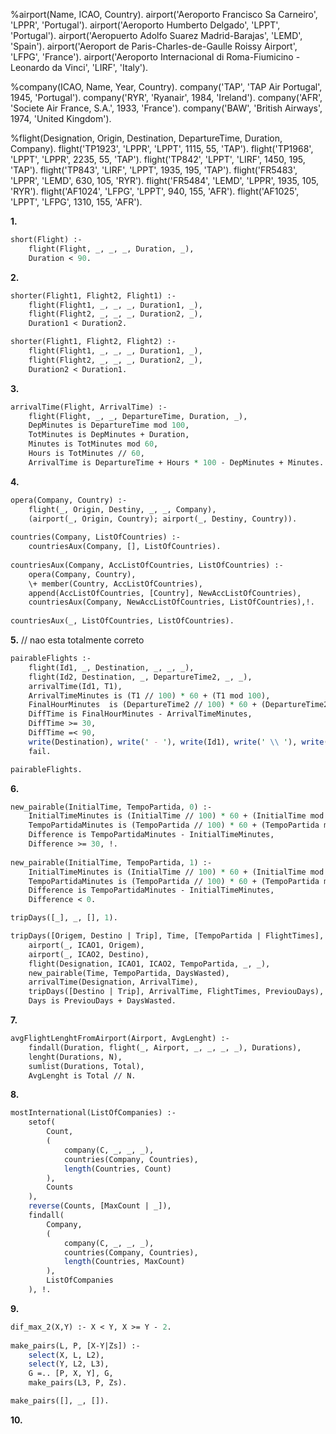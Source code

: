 %airport(Name, ICAO, Country).
airport('Aeroporto Francisco Sa Carneiro', 'LPPR', 'Portugal').
airport('Aeroporto Humberto Delgado', 'LPPT', 'Portugal').
airport('Aeropuerto Adolfo Suarez Madrid-Barajas', 'LEMD', 'Spain').
airport('Aeroport de Paris-Charles-de-Gaulle Roissy Airport', 'LFPG', 'France').
airport('Aeroporto Internacional di Roma-Fiumicino - Leonardo da Vinci', 'LIRF', 'Italy').

%company(ICAO, Name, Year, Country).
company('TAP', 'TAP Air Portugal', 1945, 'Portugal').
company('RYR', 'Ryanair', 1984, 'Ireland').
company('AFR', 'Societe Air France, S.A.', 1933, 'France').
company('BAW', 'British Airways', 1974, 'United Kingdom').

%flight(Designation, Origin, Destination, DepartureTime, Duration, Company).
flight('TP1923', 'LPPR', 'LPPT', 1115, 55, 'TAP').
flight('TP1968', 'LPPT', 'LPPR', 2235, 55, 'TAP').
flight('TP842', 'LPPT', 'LIRF', 1450, 195, 'TAP').
flight('TP843', 'LIRF', 'LPPT', 1935, 195, 'TAP').
flight('FR5483', 'LPPR', 'LEMD', 630, 105, 'RYR').
flight('FR5484', 'LEMD', 'LPPR', 1935, 105, 'RYR').
flight('AF1024', 'LFPG', 'LPPT', 940, 155, 'AFR').
flight('AF1025', 'LPPT', 'LFPG', 1310, 155, 'AFR').

**1.**

```pl
short(Flight) :-
    flight(Flight, _, _, _, Duration, _),
    Duration < 90.
```

**2.**

```pl
shorter(Flight1, Flight2, Flight1) :-
    flight(Flight1, _, _, _, Duration1, _),
    flight(Flight2, _, _, _, Duration2, _),
    Duration1 < Duration2.

shorter(Flight1, Flight2, Flight2) :-
    flight(Flight1, _, _, _, Duration1, _),
    flight(Flight2, _, _, _, Duration2, _),
    Duration2 < Duration1.
```

**3.**

```pl
arrivalTime(Flight, ArrivalTime) :-
    flight(Flight, _, _, DepartureTime, Duration, _),
    DepMinutes is DepartureTime mod 100,
    TotMinutes is DepMinutes + Duration,
    Minutes is TotMinutes mod 60,
    Hours is TotMinutes // 60,
    ArrivalTime is DepartureTime + Hours * 100 - DepMinutes + Minutes.
```

**4.**

```pl
opera(Company, Country) :-
	flight(_, Origin, Destiny, _, _, Company),
	(airport(_, Origin, Country); airport(_, Destiny, Country)).
	
countries(Company, ListOfCountries) :-
	countriesAux(Company, [], ListOfCountries).
	
countriesAux(Company, AccListOfCountries, ListOfCountries) :-
	opera(Company, Country),
	\+ member(Country, AccListOfCountries),
	append(AccListOfCountries, [Country], NewAccListOfCountries),
	countriesAux(Company, NewAccListOfCountries, ListOfCountries),!.
	
countriesAux(_, ListOfCountries, ListOfCountries).
```

**5.** // nao esta totalmente correto

```pl
pairableFlights :-
    flight(Id1, _, Destination, _, _, _),
    flight(Id2, Destination, _, DepartureTime2, _, _),
    arrivalTime(Id1, T1),
	ArrivalTimeMinutes is (T1 // 100) * 60 + (T1 mod 100),
	FinalHourMinutes  is (DepartureTime2 // 100) * 60 + (DepartureTime2 mod 100),
	DiffTime is FinalHourMinutes - ArrivalTimeMinutes,
    DiffTime >= 30,
    DiffTime =< 90,
    write(Destination), write(' - '), write(Id1), write(' \\ '), write(Id2), nl,
    fail.

pairableFlights.
``` 

**6.** 

```pl
new_pairable(InitialTime, TempoPartida, 0) :-
	InitialTimeMinutes is (InitialTime // 100) * 60 + (InitialTime mod 100),
	TempoPartidaMinutes is (TempoPartida // 100) * 60 + (TempoPartida mod 100),
	Difference is TempoPartidaMinutes - InitialTimeMinutes,
	Difference >= 30, !.
	
new_pairable(InitialTime, TempoPartida, 1) :-
	InitialTimeMinutes is (InitialTime // 100) * 60 + (InitialTime mod 100),
	TempoPartidaMinutes is (TempoPartida // 100) * 60 + (TempoPartida mod 100),
	Difference is TempoPartidaMinutes - InitialTimeMinutes,
	Difference < 0.

tripDays([_], _, [], 1).

tripDays([Origem, Destino | Trip], Time, [TempoPartida | FlightTimes], Days) :-
    airport(_, ICAO1, Origem),
    airport(_, ICAO2, Destino),
    flight(Designation, ICAO1, ICAO2, TempoPartida, _, _),
    new_pairable(Time, TempoPartida, DaysWasted),
    arrivalTime(Designation, ArrivalTime),
    tripDays([Destino | Trip], ArrivalTime, FlightTimes, PreviouDays),
    Days is PreviouDays + DaysWasted.
```

**7.** 

```pl
avgFlightLenghtFromAirport(Airport, AvgLenght) :-
    findall(Duration, flight(_, Airport, _, _, _, _), Durations),
    lenght(Durations, N),
    sumlist(Durations, Total),
    AvgLenght is Total // N.
```

**8.**

```pl
mostInternational(ListOfCompanies) :-
	setof(
		Count,
		(
			company(C, _, _, _),
			countries(Company, Countries),
			length(Countries, Count)
		),
		Counts
	),
	reverse(Counts, [MaxCount | _]),
	findall(
		Company,
		(
			company(C, _, _, _),
			countries(Company, Countries),
			length(Countries, MaxCount)
		),
		ListOfCompanies
	), !.
```

**9.** 

```pl
dif_max_2(X,Y) :- X < Y, X >= Y - 2.
	
make_pairs(L, P, [X-Y|Zs]) :-
    select(X, L, L2),
    select(Y, L2, L3),
    G =.. [P, X, Y], G,
	make_pairs(L3, P, Zs).

make_pairs([], _, []).
```

**10.**

```pl

```
